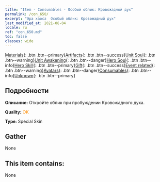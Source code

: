 ```yaml
---
title: "Item - Consumables - Особый облик: Кровожадный дух"
permalink: /con_650/
excerpt: "Эра хаоса  Особый облик: Кровожадный дух"
last_modified_at: 2021-08-04
locale: ru
ref: "con_650.md"
toc: false
classes: wide
---
```

 [Materials](/ItemsRU/){: .btn .btn--primary}[Artifacts](/ItemsRU/Artifacts/){: .btn .btn--success}[Unit Soul](/ItemsRU/UnitSoul/){: .btn .btn--warning}[Unit Awakening](/ItemsRU/UnitAwakening/){: .btn .btn--danger}[Hero Soul](/ItemsRU/HeroSoul/){: .btn .btn--info}[Hero Skill](/ItemsRU/HeroSkill/){: .btn .btn--primary}[Gift](/ItemsRU/Gift/){: .btn .btn--success}[Event related](/ItemsRU/Events/){: .btn .btn--warning}[Avatars](/ItemsRU/Avatars/){: .btn .btn--danger}[Consumables](/ItemsRU/Consumables/){: .btn .btn--info}[Unknown](/ItemsRU/Unknown/){: .btn .btn--primary}

## Подробности
 **Описание:** Откройте облик при пробуждении Кровожадного духа.

 **Quality:** <span style="color: #FF8C00">OK</span>

 **Type:** Special Skin

## Gather

  None

## This item contains:

  None

